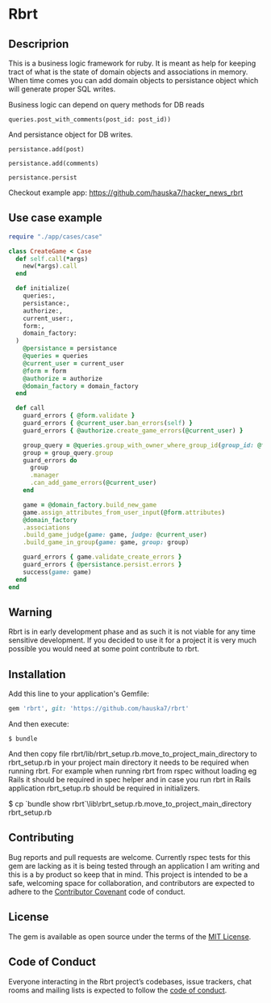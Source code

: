 # Rbrt

## Descriprion

This is a business logic framework for ruby. It is meant as help for keeping tract of what is the state of domain objects and associations in memory. When time comes you can add domain objects to persistance object which will generate proper SQL writes.

Business logic can depend on query methods for DB reads

  `queries.post_with_comments(post_id: post_id))`
  
And persistance object for DB writes.

  `persistance.add(post)`

  `persistance.add(comments)`

  `persistance.persist`
  
Checkout example app: https://github.com/hauska7/hacker_news_rbrt

## Use case example

```ruby
require "./app/cases/case"

class CreateGame < Case
  def self.call(*args)
    new(*args).call
  end

  def initialize(
    queries:,
    persistance:,
    authorize:,
    current_user:,
    form:,
    domain_factory:
  )
    @persistance = persistance
    @queries = queries
    @current_user = current_user
    @form = form
    @authorize = authorize
    @domain_factory = domain_factory
  end

  def call
    guard_errors { @form.validate }
    guard_errors { @current_user.ban_errors(self) }
    guard_errors { @authorize.create_game_errors(@current_user) }

    group_query = @queries.group_with_owner_where_group_id(group_id: @form.group_db_id)
    group = group_query.group
    guard_errors do
      group
      .manager
      .can_add_game_errors(@current_user)
    end

    game = @domain_factory.build_new_game
    game.assign_attributes_from_user_input(@form.attributes)                                                                              
    @domain_factory
    .associations
    .build_game_judge(game: game, judge: @current_user)
    .build_game_in_group(game: game, group: group)

    guard_errors { game.validate_create_errors }
    guard_errors { @persistance.persist.errors }
    success(game: game)
  end
end                
```

## Warning

Rbrt is in early development phase and as such it is not viable for any time sensitive development. If you decided to use it for a project it is very much possible you would need at some point contribute to rbrt.

## Installation

Add this line to your application's Gemfile:

```ruby
gem 'rbrt', git: 'https://github.com/hauska7/rbrt'
```

And then execute:

    $ bundle

And then copy file rbrt/lib/rbrt_setup.rb.move_to_project_main_directory to rbrt_setup.rb in your project main directory it needs to be required when running rbrt. For example when running rbrt from rspec without loading eg Rails it should be required in spec helper and in case you run rbrt in Rails application rbrt_setup.rb should be required in initializers.

   $ cp \`bundle show rbrt\`\lib\rbrt_setup.rb.move_to_project_main_directory rbrt_setup.rb

## Contributing

Bug reports and pull requests are welcome. Currently rspec tests for this gem are lacking as it is being tested through an application I am writing and this is a by product so keep that in mind. This project is intended to be a safe, welcoming space for collaboration, and contributors are expected to adhere to the [Contributor Covenant](http://contributor-covenant.org) code of conduct.

## License

The gem is available as open source under the terms of the [MIT License](https://opensource.org/licenses/MIT).

## Code of Conduct

Everyone interacting in the Rbrt project’s codebases, issue trackers, chat rooms and mailing lists is expected to follow the [code of conduct](https://github.com/hauska7/rbrt/blob/master/CODE_OF_CONDUCT.md).
